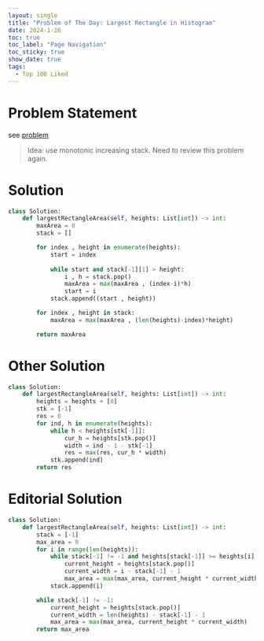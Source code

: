 ```yaml
---
layout: single
title: "Problem of The Day: Largest Rectangle in Histogram"
date: 2024-1-26
toc: true
toc_label: "Page Navigation"
toc_sticky: true
show_date: true
tags:
  - Top 100 Liked
---
```

# Problem Statement
see [problem](https://leetcode.com/problems/largest-rectangle-in-histogram/description/?envType=study-plan-v2&envId=top-100-liked)

>Idea: use monotonic increasing stack. Need to review this problem again.

# Solution
```python
class Solution:
    def largestRectangleArea(self, heights: List[int]) -> int:
        maxArea = 0
        stack = []

        for index , height in enumerate(heights):
            start = index
            
            while start and stack[-1][1] > height:
                i , h = stack.pop()
                maxArea = max(maxArea , (index-i)*h)
                start = i
            stack.append((start , height))

        for index , height in stack:
            maxArea = max(maxArea , (len(heights)-index)*height)

        return maxArea    
```

# Other Solution
```python
class Solution:
    def largestRectangleArea(self, heights: List[int]) -> int:
        heights = heights + [0]
        stk = [-1]
        res = 0
        for ind, h in enumerate(heights):
            while h < heights[stk[-1]]:
                cur_h = heights[stk.pop()]
                width = ind - 1 - stk[-1]
                res = max(res, cur_h * width)
            stk.append(ind)
        return res
```

# Editorial Solution
```python
class Solution:
    def largestRectangleArea(self, heights: List[int]) -> int:
        stack = [-1]
        max_area = 0
        for i in range(len(heights)):
            while stack[-1] != -1 and heights[stack[-1]] >= heights[i]:
                current_height = heights[stack.pop()]
                current_width = i - stack[-1] - 1
                max_area = max(max_area, current_height * current_width)
            stack.append(i)

        while stack[-1] != -1:
            current_height = heights[stack.pop()]
            current_width = len(heights) - stack[-1] - 1
            max_area = max(max_area, current_height * current_width)
        return max_area
```